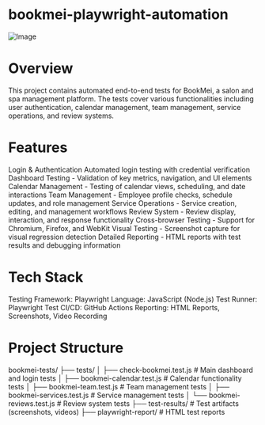 

# bookmei-playwright-automation

![Image](https://github.com/user-attachments/assets/6189ffdd-041b-4151-ba3f-83b86bbbf998)

# Overview

This project contains automated end-to-end tests for BookMei, a salon and spa management platform. The tests cover various functionalities including user authentication, calendar management, team management, service operations, and review systems.
# Features

Login & Authentication 
Automated login testing with credential verification
Dashboard Testing - Validation of key metrics, navigation, and UI elements
Calendar Management - Testing of calendar views, scheduling, and date interactions
Team Management - Employee profile checks, schedule updates, and role management
Service Operations - Service creation, editing, and management workflows
Review System - Review display, interaction, and response functionality
Cross-browser Testing - Support for Chromium, Firefox, and WebKit
Visual Testing - Screenshot capture for visual regression detection
Detailed Reporting - HTML reports with test results and debugging information

 # Tech Stack

Testing Framework: Playwright
Language: JavaScript (Node.js)
Test Runner: Playwright Test
CI/CD: GitHub Actions
Reporting: HTML Reports, Screenshots, Video Recording

 # Project Structure
bookmei-tests/
├── tests/
│   ├── check-bookmei.test.js      # Main dashboard and login tests
│   ├── bookmei-calendar.test.js   # Calendar functionality tests
│   ├── bookmei-team.test.js       # Team management tests
│   ├── bookmei-services.test.js   # Service management tests
│   └── bookmei-reviews.test.js    # Review system tests
├── test-results/                  # Test artifacts (screenshots, videos)
├── playwright-report/             # HTML test reports
